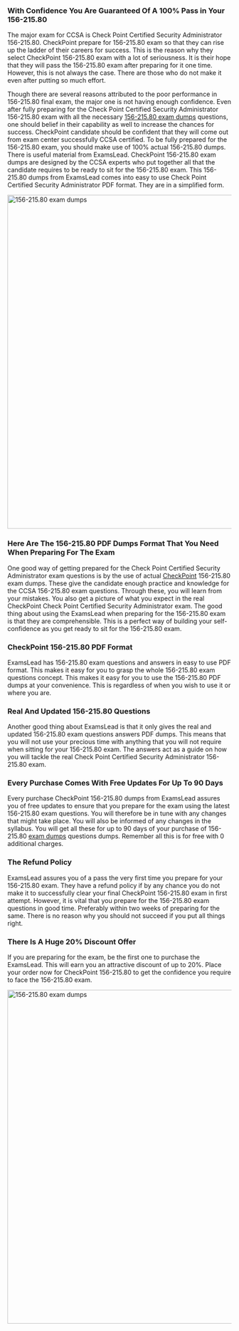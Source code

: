 <h3><strong>With Confidence You Are Guaranteed Of A 100% Pass in Your 156-215.80</strong></h3>
<p>The major exam for CCSA is Check Point Certified Security Administrator 156-215.80. CheckPoint prepare for 156-215.80 exam so that they can rise up the ladder of their careers for success. This is the reason why they select CheckPoint 156-215.80 exam with a lot of seriousness. It is their hope that they will pass the 156-215.80 exam after preparing for it one time. However, this is not always the case. There are those who do not make it even after putting so much effort.</p>
<p>Though there are several reasons attributed to the poor performance in 156-215.80 final exam, the major one is not having enough confidence. Even after fully preparing for the Check Point Certified Security Administrator 156-215.80 exam with all the necessary&nbsp;<a href="http://www.dumps2go.com/156-215-80-practice-exam-dumps">156-215.80 exam dumps</a>&nbsp;questions, one should belief in their capability as well to increase the chances for success. CheckPoint candidate should be confident that they will come out from exam center successfully CCSA certified. To be fully prepared for the 156-215.80 exam, you should make use of 100% actual 156-215.80 dumps. There is useful material from ExamsLead. CheckPoint 156-215.80 exam dumps are designed by the CCSA experts who put together all that the candidate requires to be ready to sit for the 156-215.80 exam. This 156-215.80 dumps from ExamsLead comes into easy to use Check Point Certified Security Administrator PDF format. They are in a simplified form.</p>
<p><a href="http://www.dumps2go.com//156-215-80-practice-exam-dumps"><img src="https://i.imgur.com/GcRAXBd.jpg" alt="156-215.80 exam dumps" width="750px" /></a></p>
<h3><strong>Here Are The 156-215.80 PDF Dumps Format That You Need When Preparing For The Exam</strong></h3>
<p>One good way of getting prepared for the Check Point Certified Security Administrator exam questions is by the use of actual&nbsp;<a href="https://dumps2go.com/checkpoint/">CheckPoint</a>&nbsp;156-215.80 exam dumps. These give the candidate enough practice and knowledge for the CCSA 156-215.80 exam questions. Through these, you will learn from your mistakes. You also get a picture of what you expect in the real CheckPoint Check Point Certified Security Administrator exam. The good thing about using the ExamsLead when preparing for the 156-215.80 exam is that they are comprehensible. This is a perfect way of building your self-confidence as you get ready to sit for the 156-215.80 exam.</p>
<h3><strong>CheckPoint 156-215.80 PDF Format</strong></h3>
<p>ExamsLead has 156-215.80 exam questions and answers in easy to use PDF format. This makes it easy for you to grasp the whole 156-215.80 exam questions concept. This makes it easy for you to use the 156-215.80 PDF dumps at your convenience. This is regardless of when you wish to use it or where you are.</p>
<h3><strong>Real And Updated 156-215.80 Questions</strong></h3>
<p>Another good thing about ExamsLead is that it only gives the real and updated 156-215.80 exam questions answers PDF dumps. This means that you will not use your precious time with anything that you will not require when sitting for your 156-215.80 exam. The answers act as a guide on how you will tackle the real Check Point Certified Security Administrator 156-215.80 exam.</p>
<h3><strong>Every Purchase Comes With Free Updates For Up To 90 Days</strong></h3>
<p>Every purchase CheckPoint 156-215.80 dumps from ExamsLead assures you of free updates to ensure that you prepare for the exam using the latest 156-215.80 exam questions. You will therefore be in tune with any changes that might take place. You will also be informed of any changes in the syllabus. You will get all these for up to 90 days of your purchase of 156-215.80&nbsp;<a href="https://dumps2go.com/">exam dumps</a>&nbsp;questions dumps. Remember all this is for free with 0 additional charges.</p>
<h3><strong>The Refund Policy</strong></h3>
<p>ExamsLead assures you of a pass the very first time you prepare for your 156-215.80 exam. They have a refund policy if by any chance you do not make it to successfully clear your final CheckPoint 156-215.80 exam in first attempt. However, it is vital that you prepare for the 156-215.80 exam questions in good time. Preferably within two weeks of preparing for the same. There is no reason why you should not succeed if you put all things right.</p>
<h3><strong>There Is A Huge 20% Discount Offer</strong></h3>
<p>If you are preparing for the exam, be the first one to purchase the ExamsLead. This will earn you an attractive discount of up to 20%. Place your order now for CheckPoint 156-215.80 to get the confidence you require to face the 156-215.80 exam.</p>
<p><a href="http://www.dumps2go.com/156-215-80-practice-exam-dumps"><img src="https://i.imgur.com/CsYDvt5.jpg" alt="156-215.80 exam dumps" width="750px" /></a></p>

